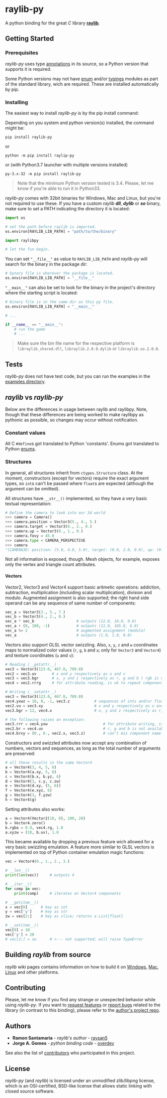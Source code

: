 # raylib-py

A python binding for the great _C_ library **[raylib](https://github.com/raisan5/raylib)**.

## Getting Started
<!--
These instructions will get you a copy of the project up and running on your local machine for development and testing purposes. See deployment for notes on how to deploy the project on a live system.
-->
### Prerequisites

_raylib-py_ uses type [annotations](https://www.python.org/dev/peps/pep-3107/#id30) in its source, so a Python version that supports it is required.

Some Python versions may not have [enum](https://pypi.org/project/enum/) and/or [typings](https://pypi.org/project/typing/) modules as part of the standard library, wich are required. These are installed automatically by pip.

### Installing

The easiest way to install _raylib-py_ is by the pip install command:

Depending on you system and python version(s) installed, the command might be:

```
pip install raylib-py
```

or

```
python -m pip install raylip-py
```

or (with Python3.7 launcher with multiple versions installed)

```
py-3.x-32 -m pip install raylib-py
```

> Note that the minimum Python version tested is 3.4. Please, let me know if you're able to run it in Python33.

_raylib-py_ comes with 32bit binaries for Windows, Mac and Linux, but you're not required to use these. If you have a custom _raylib_ _**dll**_, _**dylib**_ or _**so**_ binary, make sure to set a PATH indicating the directory it is located:

```python
import os

# set the path before raylib is imported.
os.environ[RAYLIB_LIB_PATH] = "path/to/the/binary"

import raylibpy

# let the fun begin.
```

You can set `"__file__"` as value to `RAYLIB_LIB_PATH` and _raylib-py_ will search for the binary in the package dir:

```python
# bynary file is wherever the package is located.
os.environ[RAYLIB_LIB_PATH] = "__file__"
```

`"__main__"` can also be set to look for the binary in the project's directory where the starting script is located:

```python
# binary file is in the same dir as this py file.
os.environ[RAYLIB_LIB_PATH] = "__main__"

# ...

if __name__ == "__main__":
    # run the game
    # ...
```

> Make sure the bin file name for the respective platform is `libraylib_shared.dll`, `libraylib.2.0.0.dylib` or `libraylib.so.2.0.0`.

## Tests

_raylib-py_ does not have test code, but you can run the examples in the [examples directory](https://github.com/overdev/raylibpy/tree/master/examples).

<!--
### Break down into end to end tests

Explain what these tests test and why

```
Give an example
```

### And coding style tests

Explain what these tests test and why

```
Give an example
```

## Deployment

Add additional notes about how to deploy this on a live system

-->

## _raylib_ vs _raylib-py_

Below are the differences in usage between raylib and raylibpy. Note, though that these differences are being worked to make raylibpy as pythonic as possible, so changes may occur without notification.

### Constant values

All C `#define`s got translated to Python 'constants'. Enums got translated to
Python [enums](https://docs.python.org/3/library/enum.html).

### Structures

In general, all structures inherit from `ctypes.Structure` class. At the moment, constructors
(except for vectors) require the exact argument types, so `int`s can't be passed
where `float`s are expected (although the argument can be omitted).

All structures have `__str__()` implemented, so they have a very basic textual representation:
```python
# Define the camera to look into our 3d world
>>> camera = Camera()
>>> camera.position = Vector3(5., 4., 5.)
>>> camera.target = Vector3(0., 2., 0.)
>>> camera.up = Vector3(0., 1., 0.)
>>> camera.fovy = 45.0
>>> camera.type = CAMERA_PERSPECTIVE
>>> camera
"(CAMERA3D: position: (5.0, 4.0, 5.0), target: (0.0, 2.0, 0.0), up: (0.0, 1.0, 0.0), fovy: 45.0°, type: PERSPECTIVE)"
```
Not all information is exposed, though. Mesh objects, for example, exposes only the
vertex and triangle count attributes.


#### Vectors

Vector2, Vector3 and Vector4 support basic aritmetic operations: addiction, subtraction,
multiplication (incluiding scalar multiplication), division and modulo. Augmented
assignment is also supported; the right hand side operand can be any sequence of same
number of components:

```python
vec_a = Vector3(3., 5., 7.)
vec_b = Vector3(4., 2., 0.)
vec_a * vec_b                   # outputs (12.0, 10.0, 0.0)
vec_a + (8, 100, -1)            # outputs (11.0, 105.0, 6.0)
vec_a %= 2                      # augmented assignment (modulo)
vec_a                           # outputs (1.0, 1.0, 0.0)
```

Vectors also support GLSL vector swizzling. Also, `x`, `y`, `z` and `w` coordinates maps to
normalized color values (`r`, `g`, `b` and `a`; only for `Vector3` and `Vector4`) and
texture coordinates (`u` and `v`):

```python
# Reading (__getattr__)
vec3 = Vector3(123.0, 467.0, 789.0)
vec2 = vec3.uv       # x and y respectively as u and v
vec3 = vec3.bgr      # x, y and z respectively as r, g and b ( rgb is not available in Vector 2)
vec4 = vec2.rrrg     # for attribute reading, is ok to repeat components

# Writing (__setattr__)
vec3 = Vector3(123.0, 467.0, 789.0)
vec4.yxwz = 10, 0, -1, vec3.z           # sequences of ints and/or floats are accepted as value
vec2.vu = vec3.xy                       # x and y respectively as u and v
vec3.bgr = 12, vec4.x                   # x, y and z respectively as r, g and b ( rgb is not available in Vector 2)

# the following raises an exception:
vec3.rrr = vec4.yxw                         # for attribute writing, is _not_ ok to repeat components
vec2.br = vec4.uv                           # r, g and b is not available in Vector2
vec4.brxy = (0., 0., vec2.x, vec3.z)        # can't mix component name groups (rgba, xywz and uv)
```

Constructors and swizzled attributes now accept any combination of numbers,
vectors and sequences, as long as the total number of arguments are preserved:
```python
# all these results in the same Vector4
a = Vector4(3, 4, 5, 6)
b = Vector4(a.xy, 5, 6)
c = Vector4(b.x, b.yz, 6)
d = Vector4(3, c.y, c.zw)
e = Vector4(d.xy, (5, 6))
f = Vector4(e.xyz, 6)
g = Vector4(3, f.yzw)
h = Vector4(g)
```

Setting attributes also works:

```python
a = Vector4(Vector2(10, 0), 100, 20)
b = Vector4.zero()
b.rgba = 0.0, vec4.rg, 1.0
a.xyzw = (10, b.uv), 1.0
```

This became available by dropping a previous feature wich allowed for a very basic
swizzling emulation. A feature more similar to GLSL vectors is implemented on
top of Python container emulation magic functions:

```python
vec = Vector4(0., 1., 2., 3.)

# __len__()
print(len(vec))     # outputs 4

# __iter__()
for comp in vec:
    print(comp)     # iterates on Vector4 components

# __getitem__()
x = vec[0]      # key as int
y = vec['y']    # key as str
zw = vec[2:]    # key as slice; returns a List[float]

# __setitem__()
vec[0] = 10
vec['y'] = 20
# vec[2:] = zw      # <--- not supported; will raise TypeError
```

## Building _raylib_ from source

_raylib_ wiki pages contains information on how to build it on [Windows](https://github.com/raysan5/raylib/wiki/Working-on-Windows), [Mac](https://github.com/raysan5/raylib/wiki/Working-on-macOS), [Linux](https://github.com/raysan5/raylib/wiki/Working-on-GNU-Linux) and other platforms.

## Contributing

Please, let me know if you find any strange or unexpected behavior while using _raylib-py_. If you want to [request features](https://github.com/raysan5/raylib/pulls) or [report bugs](https://github.com/raysan5/raylib/issues) related to the library (in contrast to this binding), please refer to the [author's project repo](https://github.com/raysan5/raylib).

## Authors

* **Ramon Santamaria** - *raylib's author* - [raysan5](https://github.com/raysan5)
* **Jorge A. Gomes** - *python binding code* - [overdev](https://github.com/overdev)

See also the list of [contributors](https://github.com/raysan5/raylib/graphs/contributors) who participated in this project.

## License

_raylib-py_ (and _raylib_) is licensed under an unmodified zlib/libpng license, which is an OSI-certified, BSD-like license that allows static linking with closed source software.

<!--
## Acknowledgments

* Hat tip to anyone whose code was used
* Inspiration
* etc
-->

